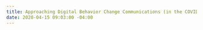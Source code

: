 ```yaml
---
title: Approaching Digital Behavior Change Communications (in the COVID-19 era)
date: 2020-04-15 09:03:00 -04:00
---
```


